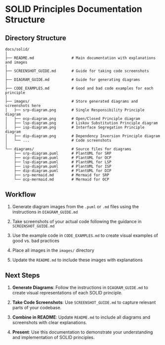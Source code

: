 # SOLID Principles Documentation Structure

## Directory Structure

```
docs/solid/
│
├── README.md                 # Main documentation with explanations and images
│
├── SCREENSHOT_GUIDE.md       # Guide for taking code screenshots
│
├── DIAGRAM_GUIDE.md          # Guide for generating diagrams
│
├── CODE_EXAMPLES.md          # Good and bad code examples for each principle
│
├── images/                   # Store generated diagrams and screenshots here
│   ├── srp-diagram.png       # Single Responsibility Principle diagram
│   ├── ocp-diagram.png       # Open/Closed Principle diagram
│   ├── lsp-diagram.png       # Liskov Substitution Principle diagram
│   ├── isp-diagram.png       # Interface Segregation Principle diagram
│   ├── dip-diagram.png       # Dependency Inversion Principle diagram
│   └── ...                   # Code screenshots
│
└── diagrams/                 # Source files for diagrams
    ├── srp-diagram.puml      # PlantUML for SRP
    ├── ocp-diagram.puml      # PlantUML for OCP
    ├── lsp-diagram.puml      # PlantUML for LSP
    ├── isp-diagram.puml      # PlantUML for ISP
    ├── dip-diagram.puml      # PlantUML for DIP
    ├── srp-mermaid.md        # Mermaid for SRP
    └── ocp-mermaid.md        # Mermaid for OCP
```

## Workflow

1. Generate diagram images from the `.puml` or `.md` files using the instructions in `DIAGRAM_GUIDE.md`

2. Take screenshots of your actual code following the guidance in `SCREENSHOT_GUIDE.md`

3. Use the example code in `CODE_EXAMPLES.md` to create visual examples of good vs. bad practices

4. Place all images in the `images/` directory

5. Update the `README.md` to include these images with explanations

## Next Steps

1. **Generate Diagrams**: Follow the instructions in `DIAGRAM_GUIDE.md` to create visual representations of each SOLID principle.

2. **Take Code Screenshots**: Use `SCREENSHOT_GUIDE.md` to capture relevant parts of your codebase.

3. **Combine in README**: Update `README.md` to include all diagrams and screenshots with clear explanations.

4. **Present**: Use this documentation to demonstrate your understanding and implementation of SOLID principles.